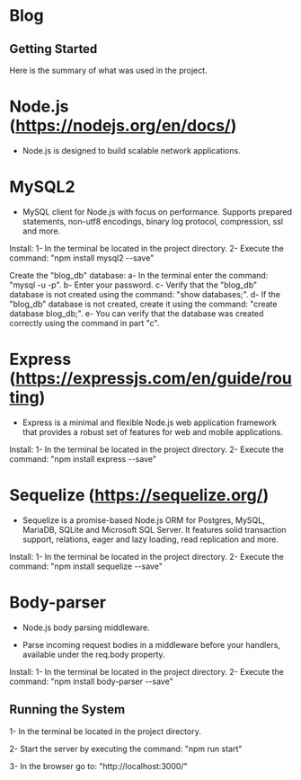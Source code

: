 # Blog

Getting Started
---------------

Here is the summary of what was used in the project.

# Node.js (https://nodejs.org/en/docs/)

* Node.js is designed to build scalable network applications.

# MySQL2

* MySQL client for Node.js with focus on performance. Supports prepared statements, non-utf8 encodings, binary log protocol, compression, ssl and more.

 Install:
 1- In the terminal be located in the project directory.
 2- Execute the command: "npm install mysql2 --save"

 Create the "blog_db" database:
 a- In the terminal enter the command: "mysql -u <YourUserName> -p".
 b- Enter your password.
 c- Verify that the "blog_db" database is not created using the command: "show databases;".
 d- If the "blog_db" database is not created, create it using the command: "create database blog_db;".
 e- You can verify that the database was created correctly using the command in part "c".

# Express (https://expressjs.com/en/guide/routing)

* Express is a minimal and flexible Node.js web application framework that provides a robust set of features for web and mobile applications.

 Install:
 1- In the terminal be located in the project directory.
 2- Execute the command: "npm install express --save"

# Sequelize (https://sequelize.org/)

* Sequelize is a promise-based Node.js ORM for Postgres, MySQL, MariaDB, SQLite and Microsoft SQL Server. It features solid transaction support, relations, eager and lazy loading, read replication and more.

 Install:
 1- In the terminal be located in the project directory.
 2- Execute the command: "npm install sequelize --save"

# Body-parser

* Node.js body parsing middleware.

* Parse incoming request bodies in a middleware before your handlers, available under the req.body property.

 Install:
 1- In the terminal be located in the project directory.
 2- Execute the command: "npm install body-parser --save"

Running the System
------------------

 1- In the terminal be located in the project directory.

 2- Start the server by executing the command: "npm run start"

 3- In the browser go to: "http://localhost:3000/"

